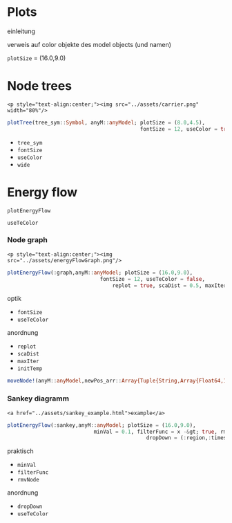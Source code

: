 # Plots
einleitung

verweis auf color objekte des model objects (und namen)

`plotSize` = (16.0,9.0)

# Node trees

```@raw html
<p style="text-align:center;"><img src="../assets/carrier.png" width="80%"/>
```

```julia
plotTree(tree_sym::Symbol, anyM::anyModel; plotSize = (8.0,4.5),
                                           fontSize = 12, useColor = true, wide = fill(1.0,30))
```


- `tree_sym`
- `fontSize`
- `useColor`
- `wide`

# Energy flow

`plotEnergyFlow`

`useTeColor`

### Node graph

```@raw html
<p style="text-align:center;"><img src="../assets/energyFlowGraph.png"/>
```

```julia
plotEnergyFlow(:graph,anyM::anyModel; plotSize = (16.0,9.0),
                              fontSize = 12, useTeColor = false,
                                  replot = true, scaDist = 0.5, maxIter = 5000, initTemp = 2.0)
```

optik
- `fontSize`
- `useTeColor`

anordnung
- `replot`
- `scaDist`
- `maxIter`
- `initTemp`

```julia
moveNode!(anyM::anyModel,newPos_arr::Array{Tuple{String,Array{Float64,1}},1})
```

### Sankey diagramm

```@raw html
<a href="../assets/sankey_example.html">example</a>
```

```julia
plotEnergyFlow(:sankey,anyM::anyModel; plotSize = (16.0,9.0),
                            minVal = 0.1, filterFunc = x -&gt; true, rmvNode = tuple(),
                                             dropDown = (:region,:timestep), useTeColor = true)
```


praktisch
- `minVal`
- `filterFunc`
- `rmvNode`

anordnung
- `dropDown`
- `useTeColor`
